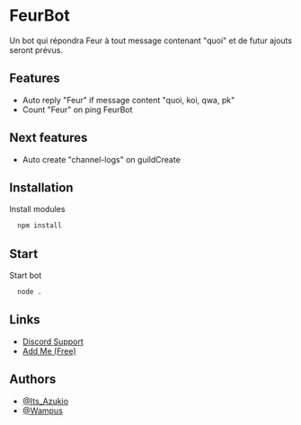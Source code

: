 
# FeurBot

Un bot qui répondra Feur à tout message contenant "quoi" et de futur ajouts seront prévus.


## Features

- Auto reply "Feur" if message content "quoi, koi, qwa, pk"
- Count "Feur" on ping FeurBot


## Next features

- Auto create "channel-logs" on guildCreate


## Installation

Install modules

```bash
  npm install
```
    
## Start 

Start bot

```bash
  node .
```
## Links

 - [Discord Support](https://discord.gg/nitromask)
 - [Add Me (Free)](https://discord.com/api/oauth2/authorize?client_id=842873773257916427&permissions=8&scope=bot%20applications.commands)



## Authors

- [@Its_Azukio](https://www.github.com/itsazukio)
- [@Wampus](https://github.com/jaimeleschatii)

